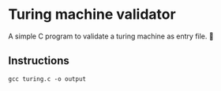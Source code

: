 # Turing machine validator

A simple C program to validate a turing machine as entry file. 🚀

## Instructions

`gcc turing.c -o output`
